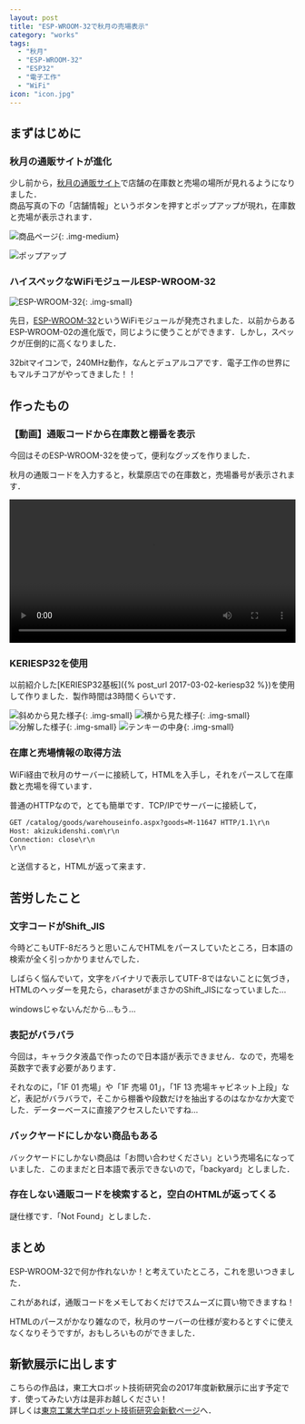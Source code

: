 ```yaml
---
layout: post
title: "ESP-WROOM-32で秋月の売場表示"
category: "works"
tags:
  - "秋月"
  - "ESP-WROOM-32"
  - "ESP32"
  - "電子工作"
  - "WiFi"
icon: "icon.jpg"
---
```


## まずはじめに

### 秋月の通販サイトが進化

少し前から，[秋月の通販サイト](http://akizukidenshi.com/)で店舗の在庫数と売場の場所が見れるようになりました．  
商品写真の下の「店舗情報」というボタンを押すとポップアップが現れ，在庫数と売場が表示されます．

<!--more-->

![商品ページ](aki-1.png){: .img-medium}

![ポップアップ](aki-2.png)


### ハイスペックなWiFiモジュールESP-WROOM-32

![ESP-WROOM-32](esp-wroom-32.jpg){: .img-small}

先日，[ESP-WROOM-32](http://akizukidenshi.com/catalog/g/gM-11647/)というWiFiモジュールが発売されました．以前からあるESP-WROOM-02の進化版で，同じように使うことができます．しかし，スペックが圧倒的に高くなりました．

32bitマイコンで，240MHz動作，なんとデュアルコアです．電子工作の世界にもマルチコアがやってきました！！

## 作ったもの

### 【動画】通販コードから在庫数と棚番を表示

今回はそのESP-WROOM-32を使って，便利なグッズを作りました．

秋月の通販コードを入力すると，秋葉原店での在庫数と，売場番号が表示されます．

<div class="video"><video src="aki-shelf.mp4" width="100%" controls loop preload="metadata"></video></div>

### KERIESP32を使用

以前紹介した[KERIESP32基板]({% post_url 2017-03-02-keriesp32 %})を使用して作りました．製作時間は3時間くらいです．

![斜めから見た様子](aki-shelf-naname.jpg){: .img-small}
![横から見た様子](aki-shelf-side.jpg){: .img-small}
![分解した様子](aki-shelf-disassembly.jpg){: .img-small}
![テンキーの中身](aki-shelf-tenkey.jpg){: .img-small}

### 在庫と売場情報の取得方法

WiFi経由で秋月のサーバーに接続して，HTMLを入手し，それをパースして在庫数と売場を得ています．

普通のHTTPなので，とても簡単です．TCP/IPでサーバーに接続して，

~~~html
GET /catalog/goods/warehouseinfo.aspx?goods=M-11647 HTTP/1.1\r\n
Host: akizukidenshi.com\r\n
Connection: close\r\n
\r\n
~~~

と送信すると，HTMLが返って来ます．

## 苦労したこと

### 文字コードがShift\_JIS

今時どこもUTF-8だろうと思いこんでHTMLをパースしていたところ，日本語の検索が全く引っかかりませんでした．

しばらく悩んでいて，文字をバイナリで表示してUTF-8ではないことに気づき，HTMLのヘッダーを見たら，charasetがまさかのShift\_JISになっていました...

windowsじゃないんだから...もう...

### 表記がバラバラ

今回は，キャラクタ液晶で作ったので日本語が表示できません．なので，売場を英数字で表す必要があります．

それなのに，「1F 01 売場」や「1F 売場 01」，「1F 13 売場キャビネット上段」など，表記がバラバラで，そこから棚番や段数だけを抽出するのはなかなか大変でした．データーベースに直接アクセスしたいですね...

### バックヤードにしかない商品もある

バックヤードにしかない商品は「お問い合わせください」という売場名になっていました．このままだと日本語で表示できないので，「backyard」としました．

### 存在しない通販コードを検索すると，空白のHTMLが返ってくる

謎仕様です．「Not Found」としました．

## まとめ

ESP-WROOM-32で何か作れないか！と考えていたところ，これを思いつきました．

これがあれば，通販コードをメモしておくだけでスムーズに買い物できますね！

HTMLのパースがかなり雑なので，秋月のサーバーの仕様が変わるとすぐに使えなくなりそうですが，おもしろいものができました．

## 新歓展示に出します

こちらの作品は，東工大ロボット技術研究会の2017年度新歓展示に出す予定です．使ってみたい方は是非お越しください！  
詳しくは[東京工業大学ロボット技術研究会新歓ページ](https://www.rogiken.org/shinkan/2016/)へ．
